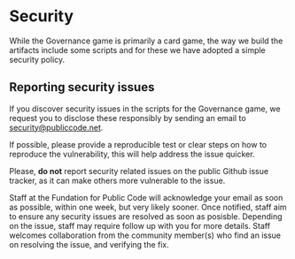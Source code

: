 # Security

<!-- SPDX-License-Identifier: CC0-1.0 -->
<!-- SPDX-FileCopyrightText: 2023 The Foundation for Public Code <info@publiccode.net> -->

While the Governance game is primarily a card game, the way we build the artifacts include some scripts and for these we have adopted a simple security policy.

## Reporting security issues

If you discover security issues in the scripts for the Governance game, we request you to disclose these responsibly by sending an email to security@publiccode.net.

If possible, please provide a reproducible test or clear steps on how to reproduce the vulnerability, this will help address the issue quicker.

Please, **do not** report security related issues on the public Github issue tracker, as it can make others more vulnerable to the issue.

Staff at the Fundation for Public Code will acknowledge your email as soon as possible, within one week, but very likely sooner.
Once notified, staff aim to ensure any security issues are resolved as soon as posisble.
Depending on the issue, staff may require follow up with you for more details.
Staff welcomes collaboration from the community member(s) who find an issue on resolving the issue, and verifying the fix.
